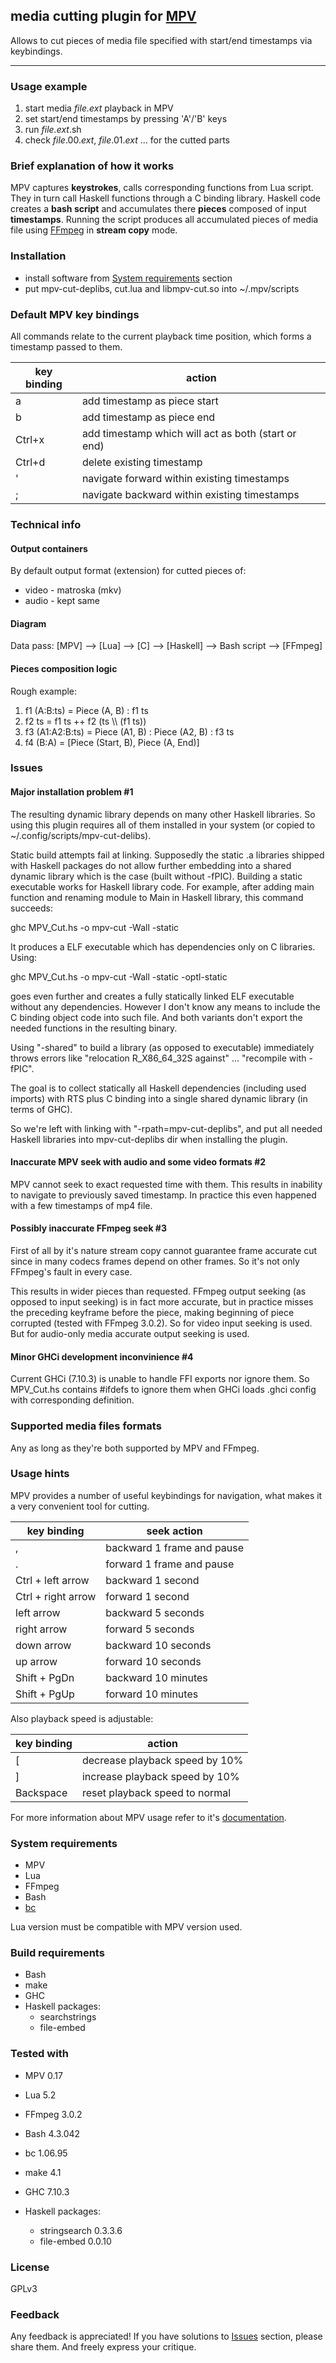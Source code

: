## media cutting plugin for [MPV](https://github.com/mpv-player/mpv)

Allows to cut pieces of media file specified with start/end timestamps via
keybindings.

--------------------------------------------------------------------------------

### Usage example

1. start media _file.ext_ playback in MPV
2. set start/end timestamps by pressing 'A'/'B' keys
3. run _file.ext_.sh
4. check _file_.00\._ext_, _file_.01\._ext_ ... for the cutted parts

### Brief explanation of how it works
MPV captures **keystrokes**, calls corresponding functions from Lua script.
They in turn call Haskell functions through a C binding library. Haskell code
creates a **bash script** and accumulates there **pieces** composed of input
**timestamps**. Running the script produces all accumulated pieces of media
file using [FFmpeg](https://github.com/FFmpeg/FFmpeg) in **stream copy** mode.

### Installation
* install software from [System requirements](#system-requirements) section
* put mpv-cut-deplibs, cut.lua and libmpv-cut.so into ~/.mpv/scripts


### Default MPV key bindings
All commands relate to the current playback time position, which forms a
timestamp passed to them.

key binding | action
----------- | ------
a           | add timestamp as piece start
b           | add timestamp as piece end
Ctrl+x      | add timestamp which will act as both (start or end)
Ctrl+d      | delete existing timestamp
'           | navigate forward within existing timestamps
;           | navigate backward within existing timestamps


### Technical info
#### Output containers
By default output format (extension) for cutted pieces of:
* video - matroska (mkv)
* audio - kept same

#### Diagram
Data pass:
[MPV] --> [Lua] --> [C] --> [Haskell] --> Bash script --> [FFmpeg]

#### Pieces composition logic
Rough example:

1. f1 (A:B:ts) = Piece (A, B) : f1 ts
2. f2 ts = f1 ts ++ f2 (ts \\\\ (f1 ts))
3. f3 (A1:A2:B:ts) = Piece (A1, B) : Piece (A2, B) : f3 ts
4. f4 (B:A) = [Piece (Start, B), Piece (A, End)]

### Issues
#### Major installation problem #1
The resulting dynamic library depends on many other Haskell libraries. So using
this plugin requires all of them installed in your system (or copied to
~/.config/scripts/mpv-cut-delibs).

Static build attempts fail at linking.
Supposedly the static .a libraries shipped with Haskell packages do not allow
further embedding into a shared dynamic library which is the case (built
without -fPIC). Building a static executable works for Haskell library code. For
example, after adding main function and renaming module to Main in Haskell
library, this command succeeds:

ghc MPV_Cut.hs -o mpv-cut -Wall -static

It produces a ELF executable which has dependencies only on C libraries. Using:

ghc MPV_Cut.hs -o mpv-cut -Wall -static -optl-static

goes even further and creates a fully statically linked ELF executable without
any dependencies. However I don't know any means to include the C binding
object code into such file. And both variants don't export the needed functions
in the resulting binary.

Using "-shared" to build a library (as opposed to executable) immediately
throws errors like "relocation R_X86_64_32S against" ... "recompile with
-fPIC".

The goal is to collect statically all Haskell dependencies (including used
imports) with RTS plus C binding into a single shared dynamic library (in terms
of GHC).

So we're left with linking with "-rpath=mpv-cut-deplibs", and put all needed
Haskell libraries into mpv-cut-deplibs dir when installing the plugin.

#### Inaccurate MPV seek with audio and some video formats #2
MPV cannot seek to exact requested time with them. This results in inability
to navigate to previously saved timestamp. In practice this even happened with
a few timestamps of mp4 file.

#### Possibly inaccurate FFmpeg seek #3
First of all by it's nature stream copy cannot guarantee frame accurate cut
since in many codecs frames depend on other frames. So it's not only FFmpeg's
fault in every case.

This results in wider pieces than requested. FFmpeg output seeking (as opposed
to input seeking) is in fact more accurate, but in practice misses the
preceding keyframe before the piece, making beginning of piece corrupted
(tested with FFmpeg 3.0.2). So for video input seeking is used. But for
audio-only media accurate output seeking is used.

#### Minor GHCi development inconvinience #4
Current GHCi (7.10.3) is unable to handle FFI exports nor ignore them. So
MPV_Cut.hs contains #ifdefs to ignore them when GHCi loads .ghci config with
corresponding definition.

### Supported media files formats
Any as long as they're both supported by MPV and FFmpeg.

### Usage hints
MPV provides a number of useful keybindings for navigation, what makes it a
very convenient tool for cutting.

key binding        | seek action
------------------ | ------------
,                  | backward 1 frame and pause
.                  | forward 1 frame and pause
Ctrl + left arrow  | backward 1 second
Ctrl + right arrow | forward 1 second
left arrow         | backward 5 seconds
right arrow        | forward 5 seconds
down arrow         | backward 10 seconds
up arrow           | forward 10 seconds
Shift + PgDn       | backward 10 minutes
Shift + PgUp       | forward 10 minutes


Also playback speed is adjustable:

key binding        | action
------------------ | ------------
[                  | decrease playback speed by 10%
]                  | increase playback speed by 10%
Backspace          | reset playback speed to normal

For more information about MPV usage refer to it's
[documentation](https://mpv.io/manual/stable/).

### System requirements
* MPV
* Lua
* FFmpeg
* Bash
* [bc](http://www.gnu.org/software/bc)

Lua version must be compatible with MPV version used.

### Build requirements
* Bash
* make
* GHC
* Haskell packages:
    * searchstrings
    * file-embed

### Tested with
* MPV 0.17
* Lua 5.2
* FFmpeg 3.0.2

* Bash 4.3.042
* bc 1.06.95

* make 4.1
* GHC 7.10.3
* Haskell packages:
    * stringsearch 0.3.3.6
    * file-embed 0.0.10

### License
GPLv3

### Feedback
Any feedback is appreciated! If you have solutions to [Issues](#issues) section,
please share them. And freely express your critique.
